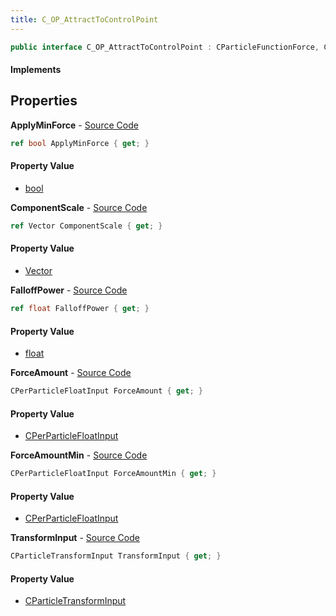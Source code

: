 ```yaml
---
title: C_OP_AttractToControlPoint
---
```


```csharp
public interface C_OP_AttractToControlPoint : CParticleFunctionForce, CParticleFunction, ISchemaClass<CParticleFunction>, ISchemaClass<CParticleFunctionForce>, ISchemaClass<C_OP_AttractToControlPoint>, ISchemaField, ISchemaClass, INativeHandle
```

#### Implements

## Properties

**ApplyMinForce** - [Source Code](https://github.com/swiftly-solution/swiftlys2/blob/main/managed/src/SwiftlyS2.Generated/Schemas/Interfaces/C_OP_AttractToControlPoint.cs#L26)

```csharp
ref bool ApplyMinForce { get; }
```

#### Property Value

- [bool](https://learn.microsoft.com/dotnet/api/system.boolean)

**ComponentScale** - [Source Code](https://github.com/swiftly-solution/swiftlys2/blob/main/managed/src/SwiftlyS2.Generated/Schemas/Interfaces/C_OP_AttractToControlPoint.cs#L16)

```csharp
ref Vector ComponentScale { get; }
```

#### Property Value

- [Vector](/docs/api/shared/natives/vector)

**FalloffPower** - [Source Code](https://github.com/swiftly-solution/swiftlys2/blob/main/managed/src/SwiftlyS2.Generated/Schemas/Interfaces/C_OP_AttractToControlPoint.cs#L20)

```csharp
ref float FalloffPower { get; }
```

#### Property Value

- [float](https://learn.microsoft.com/dotnet/api/system.single)

**ForceAmount** - [Source Code](https://github.com/swiftly-solution/swiftlys2/blob/main/managed/src/SwiftlyS2.Generated/Schemas/Interfaces/C_OP_AttractToControlPoint.cs#L18)

```csharp
CPerParticleFloatInput ForceAmount { get; }
```

#### Property Value

- [CPerParticleFloatInput](/docs/api/shared/schemadefinitions/cperparticlefloatinput)

**ForceAmountMin** - [Source Code](https://github.com/swiftly-solution/swiftlys2/blob/main/managed/src/SwiftlyS2.Generated/Schemas/Interfaces/C_OP_AttractToControlPoint.cs#L24)

```csharp
CPerParticleFloatInput ForceAmountMin { get; }
```

#### Property Value

- [CPerParticleFloatInput](/docs/api/shared/schemadefinitions/cperparticlefloatinput)

**TransformInput** - [Source Code](https://github.com/swiftly-solution/swiftlys2/blob/main/managed/src/SwiftlyS2.Generated/Schemas/Interfaces/C_OP_AttractToControlPoint.cs#L22)

```csharp
CParticleTransformInput TransformInput { get; }
```

#### Property Value

- [CParticleTransformInput](/docs/api/shared/schemadefinitions/cparticletransforminput)

